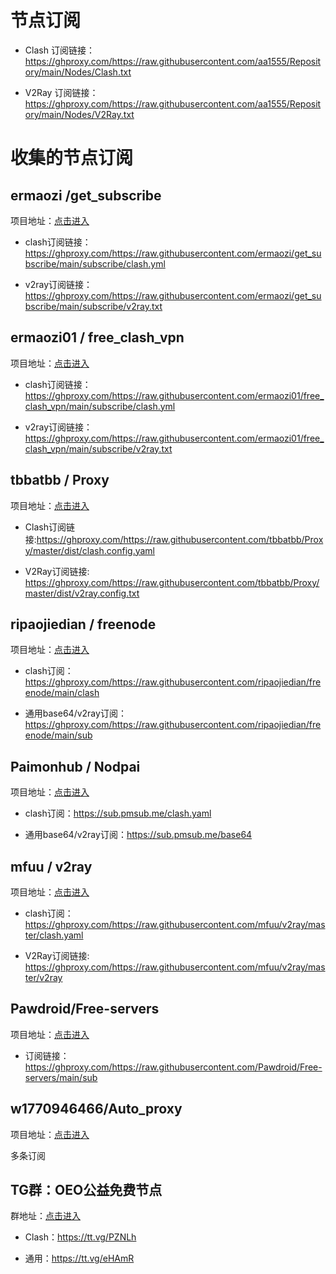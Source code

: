 # 节点订阅

- Clash 订阅链接：https://ghproxy.com/https://raw.githubusercontent.com/aa1555/Repository/main/Nodes/Clash.txt

- V2Ray 订阅链接：https://ghproxy.com/https://raw.githubusercontent.com/aa1555/Repository/main/Nodes/V2Ray.txt

# 收集的节点订阅

## ermaozi /get_subscribe

项目地址：[点击进入](https://github.com/ermaozi/get_subscribe) 

- clash订阅链接：https://ghproxy.com/https://raw.githubusercontent.com/ermaozi/get_subscribe/main/subscribe/clash.yml

- v2ray订阅链接：https://ghproxy.com/https://raw.githubusercontent.com/ermaozi/get_subscribe/main/subscribe/v2ray.txt

## ermaozi01 / free_clash_vpn

项目地址：[点击进入](https://github.com/ermaozi01/free_clash_vpn) 

- clash订阅链接：https://ghproxy.com/https://raw.githubusercontent.com/ermaozi01/free_clash_vpn/main/subscribe/clash.yml

- v2ray订阅链接：https://ghproxy.com/https://raw.githubusercontent.com/ermaozi01/free_clash_vpn/main/subscribe/v2ray.txt

## tbbatbb / Proxy

项目地址：[点击进入](https://github.com/tbbatbb/Proxy) 

- Clash订阅链接:https://ghproxy.com/https://raw.githubusercontent.com/tbbatbb/Proxy/master/dist/clash.config.yaml
  
- V2Ray订阅链接: https://ghproxy.com/https://raw.githubusercontent.com/tbbatbb/Proxy/master/dist/v2ray.config.txt

## ripaojiedian / freenode

项目地址：[点击进入](https://github.com/ripaojiedian/freenode)

- clash订阅：https://ghproxy.com/https://raw.githubusercontent.com/ripaojiedian/freenode/main/clash

- 通用base64/v2ray订阅：https://ghproxy.com/https://raw.githubusercontent.com/ripaojiedian/freenode/main/sub

## Paimonhub / Nodpai

项目地址：[点击进入](https://github.com/Paimonhub/Nodpai)

- clash订阅：https://sub.pmsub.me/clash.yaml

- 通用base64/v2ray订阅：https://sub.pmsub.me/base64

## mfuu / v2ray

项目地址：[点击进入](https://github.com/mfuu/v2ray)

- clash订阅：https://ghproxy.com/https://raw.githubusercontent.com/mfuu/v2ray/master/clash.yaml

- V2Ray订阅链接: https://ghproxy.com/https://raw.githubusercontent.com/mfuu/v2ray/master/v2ray
  
## Pawdroid/Free-servers

项目地址：[点击进入](https://github.com/Pawdroid/Free-servers)

- 订阅链接：https://ghproxy.com/https://raw.githubusercontent.com/Pawdroid/Free-servers/main/sub

## w1770946466/Auto_proxy

项目地址：[点击进入](https://github.com/w1770946466/Auto_proxy)

多条订阅

## TG群：OEO公益免费节点

群地址：[点击进入](https://t.me/oeo12)

- Clash：https://tt.vg/PZNLh

- 通用：https://tt.vg/eHAmR














